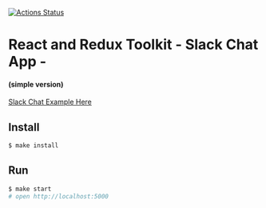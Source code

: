 [![Actions Status](https://github.com/Foppp/frontend-project-lvl4/workflows/hexlet-check/badge.svg)](https://github.com/Foppp/frontend-project-lvl4/actions)

# React and Redux Toolkit - Slack Chat App -
#### (simple version)


[Slack Chat Example Here](https://slack-chat-hexlet.herokuapp.com/)

## Install

```sh
$ make install
```

## Run

```sh
$ make start
# open http://localhost:5000
```
